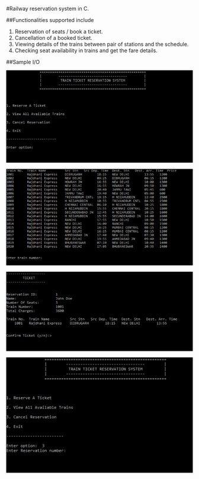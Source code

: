 #Railway reservation system in C. 

##Functionalities supported include
1.	Reservation of seats / book a ticket.
2.	Cancellation of a booked ticket.
3.	Viewing details of the trains between pair of stations and the schedule.
4.	Checking seat availability in trains and get the fare details.


##Sample I/O

![options](sample_screenshots/options.png)

![train_details](sample_screenshots/train_details.png)

![confirmation](sample_screenshots/confirmation.png)

![cancel](sample_screenshots/cancel.png)

